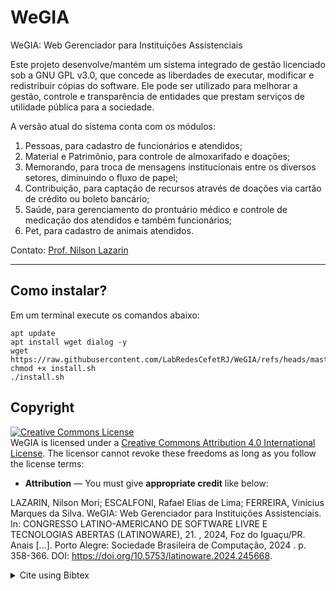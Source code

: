 # WeGIA
WeGIA: Web Gerenciador para Instituições Assistenciais 

Este projeto desenvolve/mantém um sistema integrado de gestão licenciado sob a GNU GPL v3.0, que concede as liberdades de executar, modificar e redistribuir cópias do software. Ele pode ser utilizado para melhorar a gestão, controle e transparência de entidades que prestam serviços de utilidade pública para a sociedade. 

A versão atual do sistema conta com os módulos: 
1) Pessoas, para cadastro de funcionários e atendidos; 
2) Material e Patrimônio, para controle de almoxarifado e doações; 
3) Memorando, para troca de mensagens institucionais entre os diversos setores, diminuindo o fluxo de papel; 
4) Contribuição, para captação de recursos através de doações via cartão de crédito ou boleto bancário;
5) Saúde, para gerenciamento do prontuário médico e controle de medicação dos atendidos e também funcionários;
6) Pet, para cadastro de animais atendidos.

Contato: [Prof. Nilson  Lazarin](https://bsi.cefet-rj.br/~lazarin/)
<hr>

## Como instalar?
Em um terminal execute os comandos abaixo:
```
apt update
apt install wget dialog -y
wget https://raw.githubusercontent.com/LabRedesCefetRJ/WeGIA/refs/heads/master/instalador/install.sh
chmod +x install.sh
./install.sh
```

## Copyright
<a rel="license" href="http://creativecommons.org/licenses/by/4.0/"><img alt="Creative Commons License" style="border-width:0" src="https://i.creativecommons.org/l/by/4.0/88x31.png" /></a><br />WeGIA is licensed under a <a rel="license" href="http://creativecommons.org/licenses/by/4.0/">Creative Commons Attribution 4.0 International License</a>. The licensor cannot revoke these freedoms as long as you follow the license terms:

* __Attribution__ — You must give __appropriate credit__ like below:

LAZARIN, Nilson Mori; ESCALFONI, Rafael Elias de Lima; FERREIRA, Vinícius Marques da Silva. WeGIA: Web Gerenciador para Instituições Assistenciais. In: CONGRESSO LATINO-AMERICANO DE SOFTWARE LIVRE E TECNOLOGIAS ABERTAS (LATINOWARE), 21. , 2024, Foz do Iguaçu/PR. Anais [...]. Porto Alegre: Sociedade Brasileira de Computação, 2024 . p. 358-366. DOI: https://doi.org/10.5753/latinoware.2024.245668. 

<details>
<summary> Cite using Bibtex </summary>

```
@inproceedings{latinoware,
 author = {Nilson Lazarin and Rafael Elias Escalfoni and Vinícius Ferreira},
 title = { WeGIA: Web Gerenciador para Instituições Assistenciais},
 booktitle = {Anais do XXI Congresso Latino-Americano de Software Livre e Tecnologias Abertas},
 location = {Foz do Iguaçu/PR},
 year = {2024},
 keywords = {},
 issn = {0000-0000},
 pages = {358--366},
 publisher = {SBC},
 address = {Porto Alegre, RS, Brasil},
 doi = {10.5753/latinoware.2024.245668},
 url = {https://sol.sbc.org.br/index.php/latinoware/article/view/31544}
}
```
</details>
